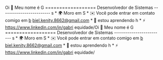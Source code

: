 Oi 👋 Meu nome é G ================== Desenvolvedor de Sistemas ------------------------- s * 🌍 Moro em S * ✉️ Você pode entrar em contato comigo em [b](mailto:bi) [biel.kenity.8662@gmail.com](mailto:biel.kenity.8662@gmail.com) * 🧠 estou aprendendo h * ⚡ https://www.linkedin.com/in/gabri equidade/Oi 👋 Meu nome é G ================== Desenvolvedor de Sistemas ------------------------- s * 🌍 Moro em S * ✉️ Você pode entrar em contato comigo em [b](mailto:bi) [biel.kenity.8662@gmail.com](mailto:biel.kenity.8662@gmail.com) * 🧠 estou aprendendo h * ⚡ https://www.linkedin.com/in/gabri equidade/
